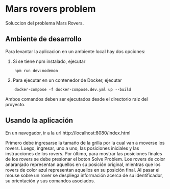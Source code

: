 # Mars rovers problem

Soluccion del problema Mars Rovers.

## Ambiente de desarrollo

Para levantar la aplicacion en un ambiente local hay dos opciones:

1. Si se tiene npm instalado, ejecutar

```shell
    npm run dev:nodemon
```

2. Para ejecutar en un contenedor de Docker, ejecutar

```shell
    docker-compose -f docker-compose.dev.yml up --build
```

Ambos comandos deben ser ejecutados desde el directorio raiz del proyecto.

## Usando la aplicación

En un navegador, ir a la url http://localhost:8080/index.html

Primero debe ingresarse la tamaño de la grilla por la cual van a moverse los rovers.
Luego, ingresar, uno a uno, las posiciones iniciales y las instrucciones de los rovers.
Por último, para mostrar las posiciones finales de los rovers se debe presionar el boton Solve Problem. Los rovers de color anaranjado representan aquellos en su posición original, mientras que los rovers de color azul representan aquellos en su posición final. Al pasar el mouse sobre un rover se despliega información acerca de su identificador, su orientación y sus comandos asociados.
